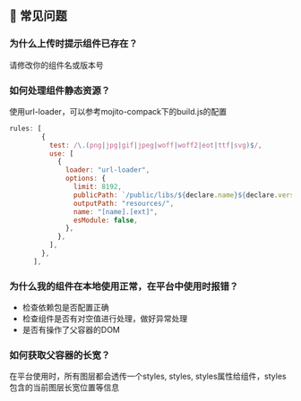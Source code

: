 ## 🙋 常见问题

### 为什么上传时提示组件已存在？
 请修改你的组件名或版本号

### 如何处理组件静态资源？
使用url-loader，可以参考mojito-compack下的build.js的配置
``` js
rules: [
        {
          test: /\.(png|jpg|gif|jpeg|woff|woff2|eot|ttf|svg)$/,
          use: [
            {
              loader: "url-loader",
              options: {
                limit: 8192,
                publicPath: `/public/libs/${declare.name}${declare.version}/resources/`,
                outputPath: "resources/",
                name: "[name].[ext]",
                esModule: false,
              },
            },
          ],
        },
      ],
```

### 为什么我的组件在本地使用正常，在平台中使用时报错？
  - 检查依赖包是否配置正确
  - 检查组件是否有对空值进行处理，做好异常处理
  - 是否有操作了父容器的DOM

### 如何获取父容器的长宽？
在平台使用时，所有图层都会透传一个styles, styles, styles属性给组件，styles包含的当前图层长宽位置等信息
